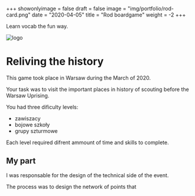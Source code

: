 +++
showonlyimage = false
draft = false
image = "img/portfolio/rod-card.png"
date = "2020-04-05"
title = "Rod boardgame"
weight = -2
+++

Learn vocab the fun way.
<!--more-->

![logo](/img/portfolio/spacerCompressed.jpg)

# Reliving the history

This game took place in Warsaw during the March of 2020. 

Your task was to visit the important places in history of scouting before the Warsaw Uprising.

You had three dificulty levels:
* zawiszacy
* bojowe szkoły 
* grupy szturmowe



Each level required difrent ammount of time and skills to complete.

## My part

I was responsable for the design of the technical side of the event.

The process was to design the network of points that 

